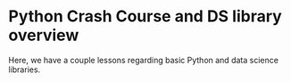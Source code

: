 # Python Crash Course and DS library overview
Here, we have a couple lessons regarding basic Python and data science libraries.